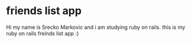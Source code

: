 # friends list app

Hi my name is Srecko Markovic and i am studying ruby on rails.
this is my ruby on rails freinds list app :)